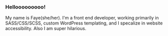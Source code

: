 ### Hellooooooooo!

My name is Faye(she/her). I'm a front end developer, working primarily in SASS/CSS/SCSS, custom WordPress templating, and I specalize in website accessibility. Also I am super hilarious.
